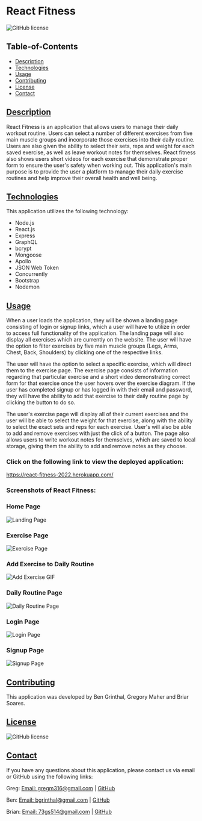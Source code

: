# React Fitness

![GitHub license](https://img.shields.io/badge/license-MIT-blue.svg)

## Table-of-Contents

- [Description](#description)
- [Technologies](#technologies)
- [Usage](#usage)
- [Contributing](#contributing)
- [License](#license)
- [Contact](#contact)

## [Description](#table-of-contents)

React Fitness is an application that allows users to manage their daily workout routine. Users can select a number of different exercises from five main muscle groups and incorporate those exercises into their daily routine. Users are also given the ability to select their sets, reps and weight for each saved exercise, as well as leave workout notes for themselves. React fitness also shows users short videos for each exercise that demonstrate proper form to ensure the user's safety when working out. This application's main purpose is to provide the user a platform to manage their daily exercise routines and help improve their overall health and well being. 

## [Technologies](#table-of-contents)
This application utilizes the following technology:
- Node.js
- React.js
- Express
- GraphQL
- bcrypt
- Mongoose
- Apollo
- JSON Web Token
- Concurrently
- Bootstrap
- Nodemon

## [Usage](#table-of-contents)

When a user loads the application, they will be shown a landing page consisting of login or signup links, which a user will have to utilize in order to access full functionality of the application. The landing page will also display all exercises which are currently on the website. The user will have the option to filter exercises by five main muscle groups (Legs, Arms, Chest, Back, Shoulders) by clicking one of the respective links.

The user will have the option to select a specific exercise, which will direct them to the exercise page. The exercise page consists of information regarding that particular exercise and a short video demonstrating correct form for that exercise once the user hovers over the exercise diagram. If the user has completed signup or has logged in with their email and password, they will have the ability to add that exercise to their daily routine page by clicking the button to do so. 

The user's exercise page will display all of their current exercises and the user will be able to select the weight for that exercise, along with the ability to select the exact sets and reps for each exercise. User's will also be able to add and remove exercises with just the click of a button. The page also allows users to write workout notes for themselves, which are saved to local storage, giving them the ability to add and remove notes as they choose.

### **Click on the following link to view the deployed application:** 
https://react-fitness-2022.herokuapp.com/

### **Screenshots of React Fitness:**

### Home Page
![Landing Page](./client/public/images/home-page-1.png)

### Exercise Page
![Exercise Page](./client/public/images/exercise-page-gif.gif)

### Add Exercise to Daily Routine
![Add Exercise GIF](./client/public/images/react-fitness-gif.gif)

### Daily Routine Page
![Daily Routine Page](./client/public/images/daily-routine-page.png)

### Login Page
![Login Page](./client/public/images/login-page.png)

### Signup Page
![Signup Page](./client//public/images/signup-page.png)


## [Contributing](#table-of-contents)
This application was developed by Ben Grinthal, Gregory Maher and Briar Soares.

## [License](#table-of-contents)

![GitHub license](https://img.shields.io/badge/license-MIT-blue.svg)

## [Contact](#table-of-contents)

If you have any questions about this application, please contact us via email or GitHub using the following links:

Greg: 
[Email: gregm316@gmail.com](mailto:gregm316@gmail.com) | [GitHub](https://github.com/Gregm316)

Ben:
[Email: bgrinthal@gmail.com](mailto:bgrinthal@gmail.com) | [GitHub](https://github.com/bgrinthal)

Brian:
[Email: 73gs514@gmail.com](mailto:73gs514@gmail.com) | [GitHub](https://github.com/73gs514)


